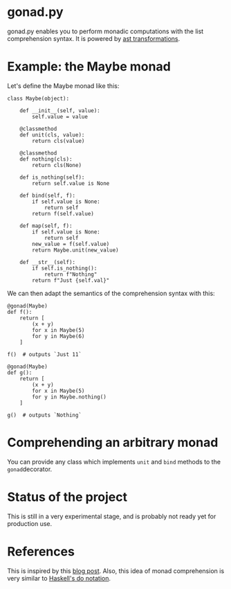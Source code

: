 # gonad.py

gonad.py enables you to perform monadic computations with the list comprehension syntax. It is powered by [ast transformations](https://docs.python.org/3.7/library/ast.html).

# Example: the Maybe monad

Let's define the Maybe monad like this:

```py3
class Maybe(object):

    def __init__(self, value):
        self.value = value

    @classmethod
    def unit(cls, value):
        return cls(value)

    @classmethod
    def nothing(cls):
        return cls(None)

    def is_nothing(self):
        return self.value is None

    def bind(self, f):
        if self.value is None:
            return self
        return f(self.value)

    def map(self, f):
        if self.value is None:
            return self
        new_value = f(self.value)
        return Maybe.unit(new_value)

    def __str__(self):
        if self.is_nothing():
            return f"Nothing"
        return f"Just {self.val}"
```

We can then adapt the semantics of the comprehension syntax with this:
```py3
@gonad(Maybe)
def f():
    return [
        (x + y)
        for x in Maybe(5)
        for y in Maybe(6)
    ]

f()  # outputs `Just 11`

@gonad(Maybe)
def g():
    return [
        (x + y)
        for x in Maybe(5)
        for y in Maybe.nothing()
    ]

g()  # outputs `Nothing`
```

# Comprehending an arbitrary monad

You can provide any class which implements `unit` and `bind` methods to the `gonad`decorator.

# Status of the project

This is still in a very experimental stage, and is probably not ready yet for production use.

# References

This is inspired by this [blog post](http://blog.sigfpe.com/2012/03/overloading-python-list-comprehension.html). Also, this idea of monad comprehension is very similar to [Haskell's do notation](https://en.wikibooks.org/wiki/Haskell/do_notation).
